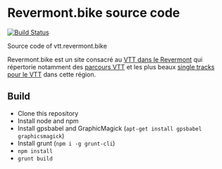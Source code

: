 # Revermont.bike source code

[![Build
Status](https://travis-ci.org/dpobel/revermont.bike.svg?branch=main)](https://travis-ci.org/dpobel/revermont.bike)

Source code of vtt.revermont.bike

Revermont.bike est un site consacré au [VTT dans le Revermont](http://vtt.revermont.bike/) qui répertorie notamment des [parcours VTT](http://vtt.revermont.bike/randonnees/) et les plus beaux [single tracks pour le VTT](http://vtt.revermont.bike/single-tracks/) dans cette région.

## Build

* Clone this repository
* Install node and npm
* Install gpsbabel and GraphicMagick (`apt-get install gpsbabel graphicsmagick`)
* Install grunt (`npm i -g grunt-cli`)
* `npm install`
* `grunt build`
